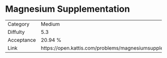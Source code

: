 # Magnesium Supplementation

<table>
    <tr>
        <td>Category</td>
        <td>Medium</td>
    </tr>
    <tr>
        <td>Diffulty</td>
        <td>5.3</td>
    </tr>
    <tr>
        <td>Acceptance</td>
        <td>20.94 %</td>
    </tr>
    <tr>
        <td>Link</td>
        <td>https://open.kattis.com/problems/magnesiumsupplementation</td>
    </tr>
</table>